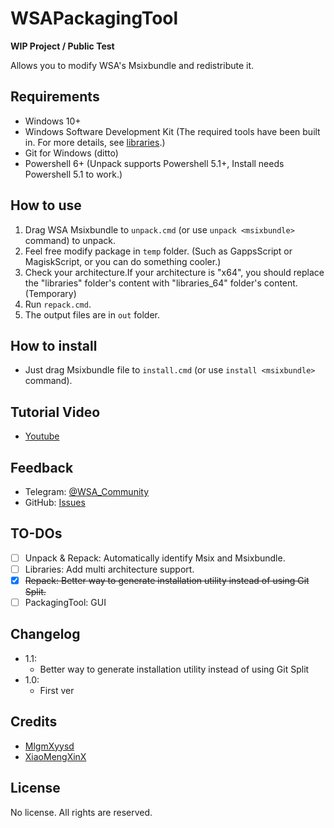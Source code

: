 # WSAPackagingTool

**WIP Project / Public Test**

Allows you to modify WSA's Msixbundle and redistribute it.

## Requirements

- Windows 10+
- Windows Software Development Kit (The required tools have been built in. For more details, see [libraries](libraries/README.md).)
- Git for Windows (ditto)
- Powershell 6+ (Unpack supports Powershell 5.1+, Install needs Powershell 5.1 to work.)

## How to use

1. Drag WSA Msixbundle to `unpack.cmd` (or use `unpack <msixbundle>` command) to unpack.
2. Feel free modify package in `temp` folder. (Such as GappsScript or MagiskScript, or you can do something cooler.)
3. Check your architecture.If your architecture is "x64", you should replace the "libraries" folder's content with "libraries_64" folder's content. (Temporary)
4. Run `repack.cmd`.
5. The output files are in `out` folder.

## How to install

- Just drag Msixbundle file to `install.cmd` (or use `install <msixbundle>` command).

## Tutorial Video

- [Youtube](https://www.youtube.com/watch?v=54hpiwFQ20A)

## Feedback

- Telegram: [@WSA_Community](https://t.me/wsa_community)
- GitHub: [Issues](https://github.com/WSA-Community/WSAPackageTool/issues)

## TO-DOs

- [ ] Unpack & Repack: Automatically identify Msix and Msixbundle.
- [ ] Libraries: Add multi architecture support.
- [x] ~~Repack: Better way to generate installation utility instead of using Git Split.~~
- [ ] PackagingTool: GUI

## Changelog

- 1.1:
	- Better way to generate installation utility instead of using Git Split
- 1.0:
	- First ver

## Credits

- [MlgmXyysd](https://github.com/MlgmXyysd)
- [XiaoMengXinX](https://github.com/XiaomengxinX)

## License

No license. All rights are reserved.

